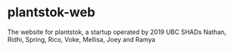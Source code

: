 # plantstok-web
The website for plantstok, a startup operated by 2019 UBC SHADs Nathan, Ridhi, Spring, Rico, Voke, Mellisa, Joey and Ramya
